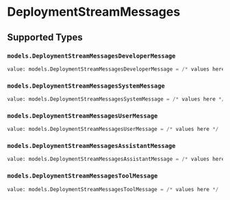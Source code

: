 # DeploymentStreamMessages


## Supported Types

### `models.DeploymentStreamMessagesDeveloperMessage`

```python
value: models.DeploymentStreamMessagesDeveloperMessage = /* values here */
```

### `models.DeploymentStreamMessagesSystemMessage`

```python
value: models.DeploymentStreamMessagesSystemMessage = /* values here */
```

### `models.DeploymentStreamMessagesUserMessage`

```python
value: models.DeploymentStreamMessagesUserMessage = /* values here */
```

### `models.DeploymentStreamMessagesAssistantMessage`

```python
value: models.DeploymentStreamMessagesAssistantMessage = /* values here */
```

### `models.DeploymentStreamMessagesToolMessage`

```python
value: models.DeploymentStreamMessagesToolMessage = /* values here */
```

